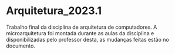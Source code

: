 # Arquitetura_2023.1
Trabalho final da disciplina de arquitetura de computadores.
A microarquitetura foi montada durante as aulas da disciplina e disponibilizadas pelo professor desta, as mudanças feitas estão no documento.
